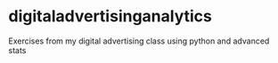 # digitaladvertisinganalytics
Exercises from my digital advertising class using python and advanced stats
